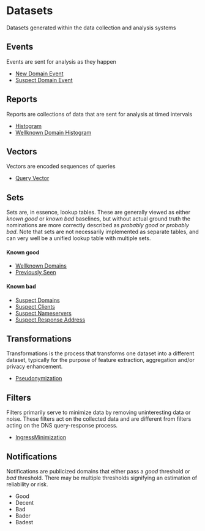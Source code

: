 # Datasets
Datasets generated within the data collection and analysis systems

## Events

Events are sent for analysis as they happen

- [New Domain Event](NewDomainEvent.md)
- [Suspect Domain Event](SuspectDomainEvent.md)

## Reports

Reports are collections of data that are sent for analysis at timed intervals

- [Histogram](HistogramReport.md)
- [Wellknown Domain Histogram](WellknownHistogramReport.md)

## Vectors

Vectors are encoded sequences of queries

- [Query Vector](QueryVector.md)

## Sets

Sets are, in essence, lookup tables. These are generally viewed as either _known good_ or _known bad_ baselines, but without actual ground truth the nominations are more correctly described as _probably good_ or _probably bad_. Note that sets are not necessarily implemented as separate tables, and can very well be a unified lookup table with multiple sets.

#### Known good

- [Wellknown Domains](WellknownDomainsSet.md)
- [Previously Seen](PreviouslySeenSet.md)

#### Known bad

- [Suspect Domains](SuspectDomainSet.md)
- [Suspect Clients](SuspectClientSet.md)
- [Suspect Nameservers](SuspectServersSet.md)
- [Suspect Response Address](SuspectResponseAddressSet.md)


## Transformations

Transformations is the process that transforms one dataset into a different dataset, typically for the purpose of feature extraction, aggregation and/or privacy enhancement.

- [Pseudonymization](PseudonymizationTransform.md)

## Filters

Filters primarily serve to minimize data by removing uninteresting data or noise. These filters act on the collected data and are different from filters acting on the DNS query-response process.

- [IngressMinimization](IngressMinimizationFilter.md)

## Notifications

Notifications are publicized domains that either pass a _good_ threshold or _bad_ threshold. There may be multiple thresholds signifying an estimation of reliability or risk. 

- Good
- Decent
- Bad
- Bader
- Badest
